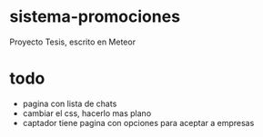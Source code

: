 # sistema-promociones
Proyecto Tesis, escrito en Meteor

# todo

- pagina con lista de chats
- cambiar el css, hacerlo mas plano
- captador tiene pagina con opciones para aceptar a empresas
